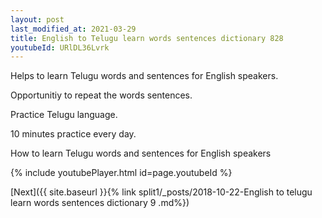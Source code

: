 ```yaml
---
layout: post
last_modified_at: 2021-03-29
title: English to Telugu learn words sentences dictionary 828 
youtubeId: URlDL36Lvrk
---
```

 
 
Helps to learn Telugu words and sentences for English speakers.

Opportunitiy to repeat the words sentences. 

Practice Telugu language. 
 
10 minutes practice every day. 
 
How to learn Telugu words and sentences for English speakers 
 
{% include youtubePlayer.html id=page.youtubeId %}
 
 
[Next]({{ site.baseurl }}{% link  split1/_posts/2018-10-22-English to telugu learn words sentences dictionary 9 .md%})
 
